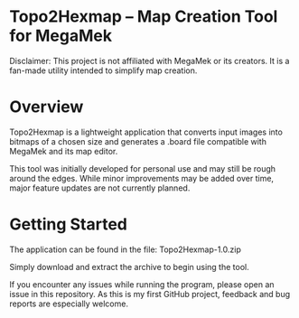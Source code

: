 # Topo2Hexmap – Map Creation Tool for MegaMek

Disclaimer: This project is not affiliated with MegaMek or its creators. It is a fan-made utility intended to simplify map creation.

# Overview

Topo2Hexmap is a lightweight application that converts input images into bitmaps of a chosen size and generates a .board file compatible with MegaMek and its map editor.

This tool was initially developed for personal use and may still be rough around the edges. While minor improvements may be added over time, major feature updates are not currently planned.

# Getting Started

The application can be found in the file:
Topo2Hexmap-1.0.zip

Simply download and extract the archive to begin using the tool.

If you encounter any issues while running the program, please open an issue in this repository. As this is my first GitHub project, feedback and bug reports are especially welcome.
